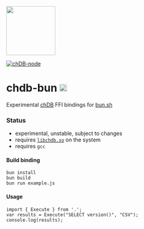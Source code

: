 <a href="https://chdb.fly.dev" target="_blank">
  <img src="https://user-images.githubusercontent.com/1423657/236688026-812c5d02-ddcc-4726-baf8-c7fe804c0046.png" width=130 />
</a>

[![chDB-node](https://github.com/metrico/chdb-bun/actions/workflows/bun-test.yml/badge.svg)](https://github.com/metrico/chdb-bun/actions/workflows/bun-test.yml)

# chdb-bun <img src="https://user-images.githubusercontent.com/1423657/236928733-43e4f74e-5cff-4b3f-8bb7-20df58e10829.png" height=20 />
Experimental [chDB](https://github.com/auxten/chdb) FFI bindings for [bun.sh](https://bun.sh)
### Status

- experimental, unstable, subject to changes
- requires [`libchdb.so`](https://github.com/metrico/libchdb/releases) on the system
- requires `gcc` 

#### Build binding
```
bun install
bun build
bun run example.js
```

#### Usage
```
import { Execute } from '.';
var results = Execute("SELECT version()", "CSV");
console.log(results);
```

